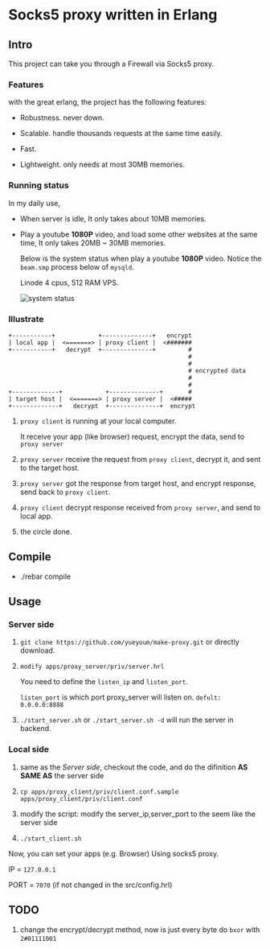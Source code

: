 # Socks5 proxy written in Erlang

## Intro

This project can take you through a Firewall via Socks5 proxy.

### Features

with the great erlang, the project has the following features:

*   Robustness. never down.

*   Scalable. handle thousands requests at the same time easily.

*   Fast.

*   Lightweight. only needs at most 30MB memories.


### Running status

In my daily use, 

*   When server is idle, It only takes about 10MB memories.

*   Play a youtube **1080P** video, and load some other websites at the same time,
    It only takes 20MB ~ 30MB memories.

    Below is the system status when play a youtube **1080P** video.
    Notice the `beam.smp` process below of `mysqld`.

    Linode 4 cpus, 512 RAM VPS.

    ![system status](http://i1297.photobucket.com/albums/ag23/yueyoum/uuu_zps1908ecbd.png)




### Illustrate

```
+-----------+            +--------------+   encrypt
| local app |  <=======> | proxy client |  <#######
+-----------+   decrypt  +--------------+         #
                                                  #
                                                  #
                                                  # encrypted data
                                                  #
                                                  #
+-------------+            +--------------+       #
| target host |  <=======> | proxy server |  <#####
+-------------+   decrypt  +--------------+  encrypt
```

1.  `proxy client` is running at your local computer.

    It receive your app (like browser) request, encrypt the data,
    send to `proxy server`

2.  `proxy server` receive the request from `proxy client`,
    decrypt it, and sent to the target host.

3.  `proxy server` got the response from target host, and encrypt response,
    send back to `proxy client`.

4.  `proxy client` decrypt response received from `proxy server`,
    and send to local app.

5.  the circle done.


## Compile
*  ./rebar compile


## Usage

### Server side

1.  `git clone https://github.com/yueyoum/make-proxy.git` or directly download.
2.  `modify apps/proxy_server/priv/server.hrl`

    You need to define the `listen_ip` and `listen_port`.

    `listen_port` is which port proxy_server will listen on.
    `defult: 0.0.0.0:8888 `

3.  `./start_server.sh` or `./start_server.sh -d` will run the server in backend.


### Local side

1.  same as the *Server side*, checkout the code, and do the difinition **AS SAME AS** the server side
2.  `cp apps/proxy_client/priv/client.conf.sample apps/proxy_client/priv/client.conf`

3.   modify the script: modify the server_ip,server_port to the seem like the server side

4.  `./start_client.sh`


Now, you can set your apps (e.g. Browser) Using socks5 proxy.

IP = `127.0.0.1`

PORT = `7070`  (if not changed in the src/config.hrl)


## TODO

1.  change the encrypt/decrypt method, now is just  every byte do `bxor` with `2#01111001`


